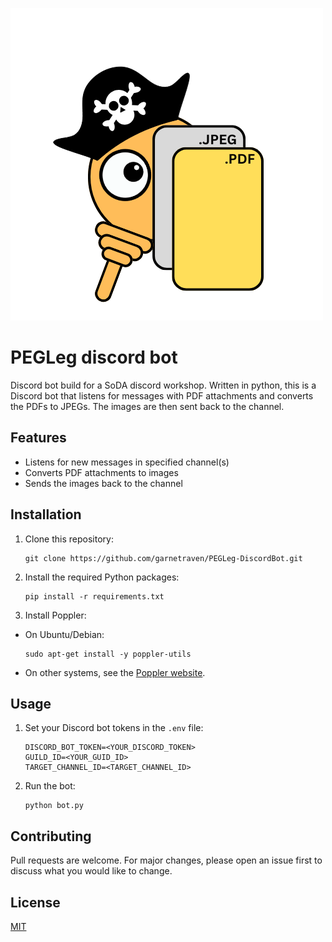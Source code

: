![PEGLeg - Discord Bot.](/assets/images/PEGLeg.png)
# PEGLeg discord bot

Discord bot build for a SoDA discord workshop. Written in python, this is a Discord bot that listens for messages with PDF attachments and converts the PDFs to JPEGs. The images are then sent back to the channel. 

## Features

- Listens for new messages in specified channel(s)
- Converts PDF attachments to images
- Sends the images back to the channel

## Installation

1. Clone this repository:
   ```
   git clone https://github.com/garnetraven/PEGLeg-DiscordBot.git
   ```
3. Install the required Python packages:
   ```
   pip install -r requirements.txt
   ```
4. Install Poppler:
- On Ubuntu/Debian:
  ```
  sudo apt-get install -y poppler-utils
  ```
- On other systems, see the [Poppler website](https://poppler.freedesktop.org/).

## Usage

1. Set your Discord bot tokens in the `.env` file:
   ```
   DISCORD_BOT_TOKEN=<YOUR_DISCORD_TOKEN>
   GUILD_ID=<YOUR_GUID_ID>
   TARGET_CHANNEL_ID=<TARGET_CHANNEL_ID>
   ```
3. Run the bot:
   ```
   python bot.py
   ```
## Contributing

Pull requests are welcome. For major changes, please open an issue first to discuss what you would like to change.

## License

[MIT](https://choosealicense.com/licenses/mit/)

